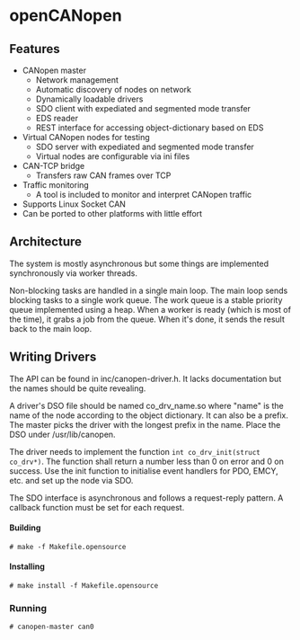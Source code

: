 # openCANopen
## Features
* CANopen master
  * Network management
  * Automatic discovery of nodes on network
  * Dynamically loadable drivers
  * SDO client with expediated and segmented mode transfer
  * EDS reader
  * REST interface for accessing object-dictionary based on EDS
* Virtual CANopen nodes for testing
  * SDO server with expediated and segmented mode transfer
  * Virtual nodes are configurable via ini files
* CAN-TCP bridge
  * Transfers raw CAN frames over TCP
* Traffic monitoring
  * A tool is included to monitor and interpret CANopen traffic
* Supports Linux Socket CAN
* Can be ported to other platforms with little effort

## Architecture
The system is mostly asynchronous but some things are implemented synchronously via worker threads.

Non-blocking tasks are handled in a single main loop. The main loop sends blocking tasks to a single work queue. The work queue is a stable priority queue implemented using a heap. When a worker is ready (which is most of the time), it grabs a job from the queue. When it's done, it sends the result back to the main loop.

## Writing Drivers
The API can be found in inc/canopen-driver.h. It lacks documentation but the names should be quite revealing.

A driver's DSO file should be named co_drv_name.so where "name" is the name of the node according to the object dictionary. It can also be a prefix. The master picks the driver with the longest prefix in the name. Place the DSO under /usr/lib/canopen.

The driver needs to implement the function `int co_drv_init(struct co_drv*)`. The function shall return a number less than 0 on error and 0 on success. Use the init function to initialise event handlers for PDO, EMCY, etc. and set up the node via SDO.

The SDO interface is asynchronous and follows a request-reply pattern. A callback function must be set for each request.

#### Building
`# make -f Makefile.opensource`
#### Installing
`# make install -f Makefile.opensource`
### Running
`# canopen-master can0`
